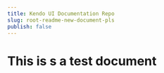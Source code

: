 ```yaml
---
title: Kendo UI Documentation Repo
slug: root-readme-new-document-pls
publish: false
---
```


# This is s a test document